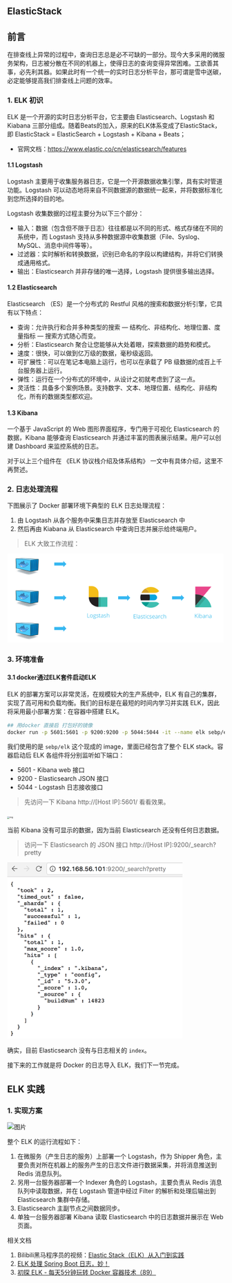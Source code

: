 ## ElasticStack  <!-- {docsify-ignore} -->





## 前言

在排查线上异常的过程中，查询日志总是必不可缺的一部分。现今大多采用的微服务架构，日志被分散在不同的机器上，使得日志的查询变得异常困难。工欲善其事，必先利其器。如果此时有一个统一的实时日志分析平台，那可谓是雪中送碳，必定能够提高我们排查线上问题的效率。

### 1. ELK 初识

ELK 是一个开源的实时日志分析平台，它主要由 Elasticsearch、Logstash 和 Kiabana 三部分组成。随着Beats的加入，原来的ELK体系变成了ElasticStack，即 ElasticStack =  ElasticSearch + Logstash + Kibana + Beats；

- 官网文档：https://www.elastic.co/cn/elasticsearch/features

#### 1.1 Logstash

Logstash 主要用于收集服务器日志，它是一个开源数据收集引擎，具有实时管道功能。Logstash 可以动态地将来自不同数据源的数据统一起来，并将数据标准化到您所选择的目的地。

Logstash 收集数据的过程主要分为以下三个部分：

- 输入：数据（包含但不限于日志）往往都是以不同的形式、格式存储在不同的系统中，而 Logstash 支持从多种数据源中收集数据（File、Syslog、MySQL、消息中间件等等）。
- 过滤器：实时解析和转换数据，识别已命名的字段以构建结构，并将它们转换成通用格式。
- 输出：Elasticsearch 并非存储的唯一选择，Logstash 提供很多输出选择。



#### 1.2 Elasticsearch

Elasticsearch （ES）是一个分布式的 Restful 风格的搜索和数据分析引擎，它具有以下特点：

- 查询：允许执行和合并多种类型的搜索 — 结构化、非结构化、地理位置、度量指标 — 搜索方式随心而变。
- 分析：Elasticsearch 聚合让您能够从大处着眼，探索数据的趋势和模式。
- 速度：很快，可以做到亿万级的数据，毫秒级返回。
- 可扩展性：可以在笔记本电脑上运行，也可以在承载了 PB 级数据的成百上千台服务器上运行。
- 弹性：运行在一个分布式的环境中，从设计之初就考虑到了这一点。
- 灵活性：具备多个案例场景。支持数字、文本、地理位置、结构化、非结构化，所有的数据类型都欢迎。



#### 1.3 Kibana

一个基于 JavaScript 的 Web 图形界面程序，专门用于可视化 Elasticsearch 的数据，Kibana 能够查询 Elasticsearch 并通过丰富的图表展示结果。用户可以创建 Dashboard 来监控系统的日志。

对于以上三个组件在 《ELK 协议栈介绍及体系结构》 一文中有具体介绍，这里不再赘述。

### 2. 日志处理流程

下图展示了 Docker 部署环境下典型的 ELK 日志处理流程：

1. 由 Logstash 从各个服务中采集日志并存放至 Elasticsearch 中
2. 然后再由 Kiabana 从 Elasticsearch 中查询日志并展示给终端用户。

> ELK  大致工作流程：

<img src="asserts/img_8196aa7bfe4c18590417af3c8372bdda.png" alt="img" style="zoom:50%;" /> 

###  3. 环境准备

#### 3.1 docker通过ELK套件启动ELK

ELK 的部署方案可以非常灵活，在规模较大的生产系统中，ELK 有自己的集群，实现了高可用和负载均衡。我们的目标是在最短的时间内学习并实践 ELK，因此将采用最小部署方案：在容器中搭建 ELK。

```bash
## 用docker 直接启 打包好的镜像
docker run -p 5601:5601 -p 9200:9200 -p 5044:5044 -it --name elk sebp/elk
```

我们使用的是 `sebp/elk` 这个现成的 image，里面已经包含了整个 ELK stack。容器启动后 ELK 各组件将分别监听如下端口：

- 5601 - Kibana web 接口
- 9200 - Elasticsearch JSON 接口
- 5044 - Logstash 日志接收接口

> 先访问一下 Kibana http://[Host IP]:5601/ 看看效果。

<img src="https://yqfile.alicdn.com/img_60e777bc0d2e753345e7b05155e0d22b.png" alt="img" style="zoom:33%;" />  

当前 Kibana 没有可显示的数据，因为当前 Elasticsearch 还没有任何日志数据。

> 访问一下 Elasticsearch 的 JSON 接口 http://[Host IP]:9200/_search?pretty

<img src="asserts/img_f7be8a64d91257b24f70c4d33fa963e2.png" alt="img" style="zoom:50%;" /> 

确实，目前 Elasticsearch 没有与日志相关的 `index`。

接下来的工作就是将 Docker 的日志导入 ELK，我们下一节完成。

## ELK 实践

### 1. 实现方案

<img src="https://mmbiz.qpic.cn/mmbiz_png/JdLkEI9sZfe7Utuichic20AIBTr7fhR2JHyyoEt4V36xpNWBiccbbSc8MxZsLBkpqFYLcLKrmDOEYzN9gxUsPDSfw/640?wx_fmt=png&tp=webp&wxfrom=5&wx_lazy=1&wx_co=1" alt="图片"/>   

整个 ELK 的运行流程如下：

1. 在微服务（产生日志的服务）上部署一个 Logstash，作为 Shipper 角色，主要负责对所在机器上的服务产生的日志文件进行数据采集，并将消息推送到 Redis 消息队列。
2. 另用一台服务器部署一个 Indexer 角色的 Logstash，主要负责从 Redis 消息队列中读取数据，并在 Logstash 管道中经过 Filter 的解析和处理后输出到 Elasticsearch 集群中存储。
3. Elasticsearch 主副节点之间数据同步。
4. 单独一台服务器部署 Kibana 读取 Elasticsearch 中的日志数据并展示在 Web 页面。







相关文档

1. Bilibili黑马程序员的视频：[Elastic Stack（ELK）从入门到实践](https://www.bilibili.com/video/BV1iJ411c7Az)
2. [ELK 处理 Spring Boot 日志，妙！](https://mp.weixin.qq.com/s/i1qgONtrtaqHo0o0TcRFGA) 
3. [初探 ELK - 每天5分钟玩转 Docker 容器技术（89）](https://developer.aliyun.com/article/311394) 

